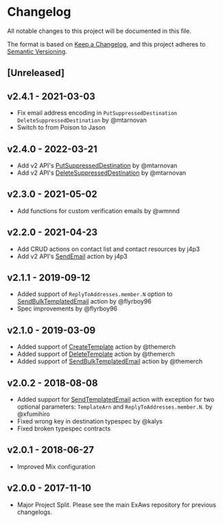 # Changelog

All notable changes to this project will be documented in this file.

The format is based on [Keep a Changelog](https://keepachangelog.com/en/1.0.0/),
and this project adheres to [Semantic Versioning](https://semver.org/spec/v2.0.0.html).

## [Unreleased]

## v2.4.1 - 2021-03-03

- Fix email address encoding in `PutSuppressedDestination` `DeleteSuppressedDestination` by @mtarnovan
- Switch to from Poison to Jason

## v2.4.0 - 2022-03-21

- Add v2 API's [PutSuppressedDestination](https://docs.aws.amazon.com/ses/latest/APIReference-V2/API_PutSuppressedDestination.html) by @mtarnovan
- Add v2 API's [DeleteSuppressedDestination](https://docs.aws.amazon.com/ses/latest/APIReference-V2/API_DeleteSuppressedDestination.html) by @mtarnovan

## v2.3.0 - 2021-05-02

- Add functions for custom verification emails by @wmnnd

## v2.2.0 - 2021-04-23

- Add CRUD actions on contact list and contact resources by j4p3
- Add v2 API's [SendEmail](https://docs.aws.amazon.com/ses/latest/APIReference-V2/API_SendEmail.html) action by j4p3

## v2.1.1 - 2019-09-12

- Added support of `ReplyToAddresses.member.N` option to [SendBulkTemplatedEmail](https://docs.aws.amazon.com/ses/latest/APIReference/API_SendBulkTemplatedEmail.html) action by @flyrboy96
- Spec improvements by @flyrboy96

## v2.1.0 - 2019-03-09

- Added support of [CreateTemplate](https://docs.aws.amazon.com/ses/latest/APIReference/API_CreateTemplate.html) action by @themerch
- Added support of [DeleteTemplate](https://docs.aws.amazon.com/ses/latest/APIReference/API_DeleteTemplate.html) action by @themerch
- Added support of [SendBulkTemplatedEmail](https://docs.aws.amazon.com/ses/latest/APIReference/API_SendBulkTemplatedEmail.html) action by @themerch

## v2.0.2 - 2018-08-08

- Added support for [SendTemplatedEmail](https://docs.aws.amazon.com/ses/latest/APIReference/API_SendTemplatedEmail.html) action with exception for two optional parameters: `TemplateArn` and `ReplyToAddresses.member.N`. by @xfumihiro
- Fixed wrong key in destination typespec by @kalys
- Fixed broken typespec contracts

## v2.0.1 - 2018-06-27

- Improved Mix configuration

## v2.0.0 - 2017-11-10

- Major Project Split. Please see the main ExAws repository for previous changelogs.
